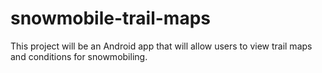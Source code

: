# snowmobile-trail-maps
This project will be an Android app that will allow users to view trail maps and conditions for snowmobiling.
